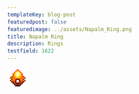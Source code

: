 ```yaml
---
templateKey: blog-post
featuredpost: false
featuredimage: ../assets/Napalm_Ring.png
title: Napalm Ring
description: Rings
testfield: 1622
---
```

![Napalm Ring](../assets/Napalm_Ring.png)